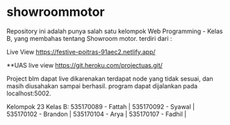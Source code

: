 # showroommotor

Repository ini adalah punya salah satu kelompok Web Programming - Kelas B, 
yang membahas tentang Showroom motor.
terdiri dari :

Live View https://festive-poitras-91aec2.netlify.app/

**UAS
live view https://git.heroku.com/projectuas.git/

Project blm dapat live dikarenakan terdapat node yang tidak sesuai, dan masih diusahakan sampai berhasil.
program dapat dijalankan pada localhost:5002.

Kelompok 23 Kelas B:
535170089 - Fattah |
535170092 - Syawal |
535170102 - Brandon |
535170104 - Arya |
535170107 - Fadhil |
